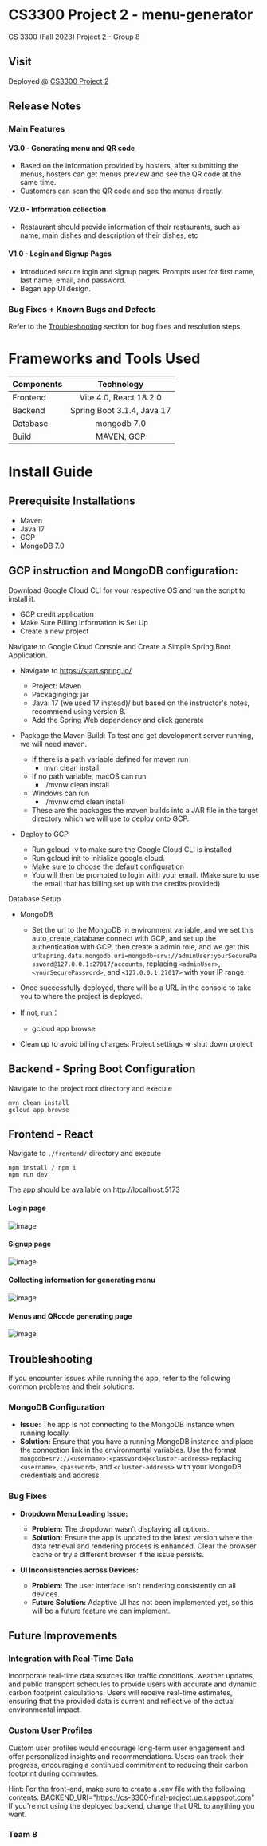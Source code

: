 # CS3300 Project 2 - menu-generator
CS 3300 (Fall 2023) Project 2 - Group 8

## Visit

Deployed @ [CS3300 Project 2](https://cs3300proj1frontend.ue.r.appspot.com/)

## Release Notes

### Main Features

#### V3.0 - Generating menu and QR code

- Based on the information provided by hosters, after submitting the menus, hosters can get menus preview and see the QR code at the same time.
- Customers can scan the QR code and see the menus directly.

#### V2.0 - Information collection

- Restaurant should provide information of their restaurants, such as name, main dishes and description of their dishes, etc

#### V1.0 - Login and Signup Pages

- Introduced secure login and signup pages. Prompts user for first name, last name, email, and password.
- Began app UI design.

### Bug Fixes + Known Bugs and Defects

Refer to the [Troubleshooting](#troubleshooting) section for bug fixes and resolution steps.

# Frameworks and Tools Used

| Components |                     Technology                      |
| :--------- | :-------------------------------------------------: |
| Frontend   |                Vite 4.0, React 18.2.0               |
| Backend    |             Spring Boot 3.1.4, Java 17              |
| Database   |                     mongodb 7.0                     |
| Build      |                     MAVEN, GCP                      |

# Install Guide

## Prerequisite Installations

- Maven
- Java 17
- GCP
- MongoDB 7.0

## GCP instruction and MongoDB configuration:

Download Google Cloud CLI for your respective OS and run the script to install it.

- GCP credit application
- Make Sure Billing Information is Set Up
- Create a new project

Navigate to Google Cloud Console and Create a Simple Spring Boot Application.

- Navigate to https://start.spring.io/

  - Project: Maven
  - Packaginging: jar
  - Java: 17 (we used 17 instead)/ but based on the instructor's notes, recommend using version 8.
  - Add the Spring Web dependency and click generate

- Package the Maven Build: To test and get development
  server running, we will need maven.
  - If there is a path variable defined for maven run
    - mvn clean install
  - If no path variable, macOS can run
    - ./mvnw clean install
  - Windows can run
    - ./mvnw.cmd clean install
  - These are the packages the maven builds into a JAR file in the target directory which we will use to deploy onto GCP.
- Deploy to GCP
  - Run gcloud -v to make sure the Google Cloud CLI is installed
  - Run gcloud init to initialize google cloud.
  - Make sure to choose the default configuration
  - You will then be prompted to login with your email. (Make sure to use the email that has billing set up with the credits provided)

Database Setup

- MongoDB

  - Set the url to the MongoDB in environment variable, and we set this auto_create_database connect with GCP, and set up the authentication with GCP, then create a admin role, and we get this url:`spring.data.mongodb.uri=mongodb+srv://adminUser:yourSecurePassword@127.0.0.1:27017/accounts`, replacing `<adminUser>`, `<yourSecurePassword>`, and `<127.0.0.1:27017>` with your IP range.

- Once successfully deployed, there will be a URL in the console to take you to where the project is deployed.
- If not, run：
  - gcloud app browse
- Clean up to avoid billing charges: Project settings => shut down project

## Backend - Spring Boot Configuration

Navigate to the project root directory and execute

```
mvn clean install
gcloud app browse
```

## Frontend - React

Navigate to `./frontend/` directory and execute

```
npm install / npm i
npm run dev
```

The app should be available on http://localhost:5173

#### Login page

![image](https://github.com/jamesli12/menu-generator/assets/91359766/f3e4ee67-438c-4d7e-9068-e9e126d60e34)

#### Signup page

![image](https://github.com/jamesli12/menu-generator/assets/91359766/bde43fa0-7a98-49d5-98a6-5c8e1d3577ab)

#### Collecting information for generating menu

![image](https://github.com/jamesli12/menu-generator/assets/91359766/c3ab5fb5-4b35-4923-acc2-ab1c6e12ac54)


#### Menus and QRcode generating page

![image](https://github.com/jamesli12/menu-generator/assets/91359766/115a042f-227d-464d-8e06-6035c3a5807a)


## Troubleshooting <a name="troubleshooting"></a>

If you encounter issues while running the app, refer to the following common problems and their solutions:

### MongoDB Configuration

- **Issue:** The app is not connecting to the MongoDB instance when running locally.
- **Solution:** Ensure that you have a running MongoDB instance and place the connection link in the environmental variables. Use the format `mongodb+srv://<username>:<password>@<cluster-address>` replacing `<username>`, `<password>`, and `<cluster-address>` with your MongoDB credentials and address.

### Bug Fixes

- **Dropdown Menu Loading Issue:**

  - **Problem:** The dropdown wasn’t displaying all options.
  - **Solution:** Ensure the app is updated to the latest version where the data retrieval and rendering process is enhanced. Clear the browser cache or try a different browser if the issue persists.

- **UI Inconsistencies across Devices:**
  - **Problem:** The user interface isn't rendering consistently on all devices.
  - **Future Solution:** Adaptive UI has not been implemented yet, so this will be a future feature we can implement.

## Future Improvements

### Integration with Real-Time Data <a name="real-time-data"></a>

Incorporate real-time data sources like traffic conditions, weather updates, and public transport schedules to provide users with accurate and dynamic carbon footprint calculations. Users will receive real-time estimates, ensuring that the provided data is current and reflective of the actual environmental impact.

### Custom User Profiles <a name="user-profiles"></a>

Custom user profiles would encourage long-term user engagement and offer personalized insights and recommendations. Users can track their progress, encouraging a continued commitment to reducing their carbon footprint during commutes.

Hint:
For the front-end, make sure to create a .env file with the following contents:
BACKEND_URI="https://cs-3300-final-project.ue.r.appspot.com"
If you're not using the deployed backend, change that URL to anything you want.

### Team 8
